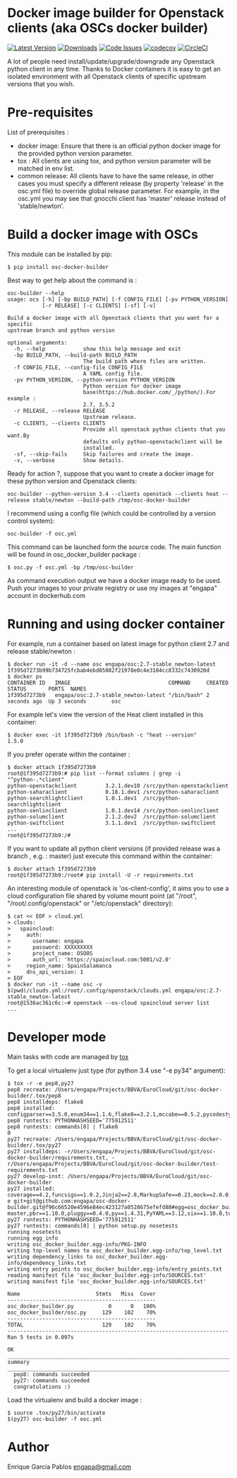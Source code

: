 Docker image builder for Openstack clients (aka OSCs docker builder)
====================================================================

[![Latest
Version](https://img.shields.io/pypi/v/osc-docker-builder.svg)](https://pypi.python.org/pypi/osc-docker-builder/)
[![Downloads](https://img.shields.io/pypi/dm/osc-docker-builder.svg)](https://pypi.python.org/pypi/osc-docker-builder/)
[![Code
Issues](https://www.quantifiedcode.com/api/v1/project/1a96eb463beb4512a203762481b0c1ab/badge.svg)](https://www.quantifiedcode.com/app/project/1a96eb463beb4512a203762481b0c1ab)
[![codecov](https://codecov.io/gh/engapa/osc-docker-builder/branch/master/graph/badge.svg)](https://codecov.io/gh/engapa/osc-docker-builder)
[![CircleCI](https://circleci.com/gh/engapa/osc-docker-builder/tree/master.svg?style=svg)](https://circleci.com/gh/engapa/osc-docker-builder/tree/master)

A lot of people need install/update/upgrade/downgrade any Openstack
python client in any time. Thanks to Docker containers it is easy to get
an isolated environment with all Openstack clients of specific upstream
versions that you wish.

Pre-requisites
==============

List of prerequisites :

-   docker image: Ensure that there is an official python docker image
    for the provided python version parameter.
-   tox : All clients are using tox, and python version parameter will
    be matched in env list.
-   common release: All clients have to have the same release, in other
    cases you must specify a different release (by property 'release' in
    the osc.yml file) to override global release parameter. For example,
    in the osc.yml you may see that gnocchi client has 'master' release
    instead of 'stable/newton'.

Build a docker image with OSCs
==============================

This module can be installed by pip:

    $ pip install osc-docker-builder

Best way to get help about the command is :

    osc-builder --help
    usage: ocs [-h] [-bp BUILD_PATH] [-f CONFIG_FILE] [-pv PYTHON_VERSION]
               [-r RELEASE] [-c CLIENTS] [-sf] [-v]

    Build a docker image with all Openstack clients that you want for a specific
    upstream branch and python version

    optional arguments:
      -h, --help            show this help message and exit
      -bp BUILD_PATH, --build-path BUILD_PATH
                            The build path where files are written.
      -f CONFIG_FILE, --config-file CONFIG_FILE
                            A YAML config file.
      -pv PYTHON_VERSION, --python-version PYTHON_VERSION
                            Python version for docker image
                            base(https://hub.docker.com/_/python/).For example :
                            2.7, 3.5.2
      -r RELEASE, --release RELEASE
                            Upstream release.
      -c CLIENTS, --clients CLIENTS
                            Provide all openstack python clients that you want.By
                            defaults only python-openstackclient will be
                            installed.
      -sf, --skip-fails     Skip failures and create the image.
      -v, --verbose         Show details.

Ready for action ?, suppose that you want to create a docker image for
these python version and Openstack clients:

    osc-builder --python-version 3.4 --clients openstack --clients heat --release stable/newton --build-path /tmp/osc-docker-builder

I recommend using a config file (which could be controlled by a version
control system):

    osc-builder -f osc.yml

This command can be launched form the source code. The main function
will be found in osc\_docker\_builder package :

    $ osc.py -f osc.yml -bp /tmp/osc-builder

As command execution output we have a docker image ready to be used.
Push your images to your private registry or use my images at "engapa"
account in dockerhub.com

Running and using docker container
==================================

For example, run a container based on latest image for python client 2.7
and release stable/newton :

    $ docker run -it -d --name osc engapa/osc:2.7-stable_newton-latest
    1f395d7273b99b734725fcbab4ebd05082f21978e0c4e3104cc8332c7430920d
    $ docker ps
    CONTAINER ID   IMAGE                               COMMAND     CREATED        STATUS       PORTS  NAMES
    1f395d7273b9   engapa/osc:2.7-stable_newton-latest "/bin/bash" 2 seconds ago  Up 3 seconds        osc

For example let's view the version of the Heat client installed in this
container:

    $ docker exec -it 1f395d7273b9 /bin/bash -c "heat --version"
    1.5.0

If you prefer operate within the container :

    $ docker attach 1f395d7273b9
    root@1f395d7273b9:# pip list --format columns | grep -i "^python-.*client"
    python-openstackclient         3.2.1.dev10 /src/python-openstackclient
    python-saharaclient            0.18.1.dev1 /src/python-saharaclient
    python-searchlightclient       1.0.1.dev1  /src/python-searchlightclient
    python-senlinclient            1.0.1.dev14 /src/python-senlinclient
    python-solumclient             2.1.2.dev2  /src/python-solumclient
    python-swiftclient             3.1.1.dev1  /src/python-swiftclient
    ...
    root@1f395d7273b9:/#

If you want to update all python client versions (if provided release
was a branch , e.g. : master) just execute this command within the
container:

    $ docker attach 1f395d7273b9
    root@1f395d7273b9:/root# pip install -U -r requirements.txt

An interesting module of openstack is 'os-client-config', it aims you to
use a cloud configuration file shared by volume mount point (at "/root",
"/root/.config/openstack" or "/etc/openstack" directory):

    $ cat << EOF > cloud.yml
    > clouds:
    >   spaincloud:
    >     auth:
    >       username: engapa
    >       password: XXXXXXXXX
    >       project_name: OSOOS
    >       auth_url: 'https://spaincloud.com:5001/v2.0'
    >     region_name: SpainSalamanca
    >     dns_api_version: 1
    > EOF
    $ docker run -it --name osc -v $(pwd)/clouds.yml:/root/.config/openstack/clouds.yml engapa/osc:2.7-stable_newton-latest
    root@1536ac361c6c:~# openstack --os-cloud spaincloud server list
    ...

Developer mode
==============

Main tasks with code are managed by
[tox](https://tox.readthedocs.io/en/latest/)

To get a local virtualenv just type (for python 3.4 use "-e py34"
argument):

    $ tox -r -e pep8,py27
    pep8 recreate: /Users/engapa/Projects/BBVA/EuroCloud/git/osc-docker-builder/.tox/pep8
    pep8 installdeps: flake8
    pep8 installed: configparser==3.5.0,enum34==1.1.6,flake8==3.2.1,mccabe==0.5.2,pycodestyle==2.2.0,pyflakes==1.3.0,wheel==0.24.0
    pep8 runtests: PYTHONHASHSEED='775912511'
    pep8 runtests: commands[0] | flake8
    0
    py27 recreate: /Users/engapa/Projects/BBVA/EuroCloud/git/osc-docker-builder/.tox/py27
    py27 installdeps: -r/Users/engapa/Projects/BBVA/EuroCloud/git/osc-docker-builder/requirements.txt, -r/Users/engapa/Projects/BBVA/EuroCloud/git/osc-docker-builder/test-requirements.txt
    py27 develop-inst: /Users/engapa/Projects/BBVA/EuroCloud/git/osc-docker-builder
    py27 installed: coverage==4.2,funcsigs==1.0.2,Jinja2==2.8,MarkupSafe==0.23,mock==2.0.0,mox==0.5.3,nose==1.3.7,-e git+git@github.com:engapa/osc-docker-builder.git@f96c66520e4596e84ec423127a0528675efefd88#egg=osc_docker_builder-master,pbr==1.10.0,pluggy==0.4.0,py==1.4.31,PyYAML==3.12,six==1.10.0,tox==2.5.0,virtualenv==15.1.0,wheel==0.24.0
    py27 runtests: PYTHONHASHSEED='775912511'
    py27 runtests: commands[0] | python setup.py nosetests
    running nosetests
    running egg_info
    writing osc_docker_builder.egg-info/PKG-INFO
    writing top-level names to osc_docker_builder.egg-info/top_level.txt
    writing dependency_links to osc_docker_builder.egg-info/dependency_links.txt
    writing entry points to osc_docker_builder.egg-info/entry_points.txt
    reading manifest file 'osc_docker_builder.egg-info/SOURCES.txt'
    writing manifest file 'osc_docker_builder.egg-info/SOURCES.txt'

    Name                        Stmts   Miss  Cover
    -----------------------------------------------
    osc_docker_builder.py           0      0   100%
    osc_docker_builder/osc.py     129    102    70%
    -----------------------------------------------
    TOTAL                         129    102    70%
    ----------------------------------------------------------------------
    Ran 5 tests in 0.097s

    OK
    ___________________________________________________________________________ summary ____________________________________________________________________________
      pep8: commands succeeded
      py27: commands succeeded
      congratulations :)

Load the virtualenv and build a docker image :

    $ source .tox/py27/bin/activate
    $(py27) osc-builder -f osc.yml

Author
======

Enrique Garcia Pablos <engapa@gmail.com>